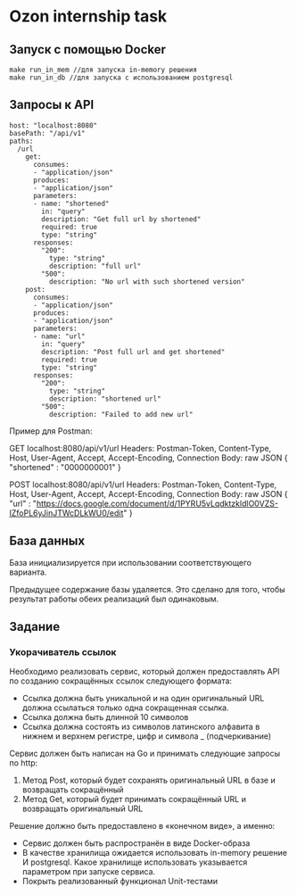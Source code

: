 # Ozon internship task


## Запуск с помощью Docker

```
make run_in_mem //для запуска in-memory решения
make run_in_db //для запуска с использованием postgresql
```

## Запросы к API

```
host: "localhost:8080"
basePath: "/api/v1"
paths:
  /url
    get:
      consumes:
      - "application/json"
      produces:
      - "application/json"
      parameters:
      - name: "shortened"
        in: "query"
        description: "Get full url by shortened"
        required: true
        type: "string"
      responses:
        "200":
          type: "string"
          description: "full url"
        "500":
          description: "No url with such shortened version"
    post:
      consumes:
      - "application/json"
      produces:
      - "application/json"
      parameters:
      - name: "url"
        in: "query"
        description: "Post full url and get shortened"
        required: true
        type: "string"
      responses:
        "200":
          type: "string"
          description: "shortened url"
        "500":
          description: "Failed to add new url"
```

Пример для Postman:

GET localhost:8080/api/v1/url
Headers: Postman-Token, Content-Type, Host, User-Agent, Accept, Accept-Encoding, Connection
Body: raw JSON
{
  "shortened" : "0000000001"
}

POST localhost:8080/api/v1/url
Headers: Postman-Token, Content-Type, Host, User-Agent, Accept, Accept-Encoding, Connection
Body: raw JSON
{
  "url" : "https://docs.google.com/document/d/1PYRU5vLqdktzkldlO0VZS-IZfoPL6yJinJTWcDLkWU0/edit"
}

## База данных

База инициализируется при использовании соответствующего варианта.

Предыдущее содержание базы удаляется.
Это сделано для того, чтобы результат работы обеих реализаций был одинаковым.

## Задание

### Укорачиватель ссылок

Необходимо реализовать сервис, который должен предоставлять API по созданию сокращённых ссылок следующего формата:
- Ссылка должна быть уникальной и на один оригинальный URL должна ссылаться только одна сокращенная ссылка.
- Ссылка должна быть длинной 10 символов
- Ссылка должна состоять из символов латинского алфавита в нижнем и верхнем регистре, цифр и символа _ (подчеркивание)

Сервис должен быть написан на Go и принимать следующие запросы по http:
1. Метод Post, который будет сохранять оригинальный URL в базе и возвращать сокращённый
2. Метод Get, который будет принимать сокращённый URL и возвращать оригинальный URL

Решение должно быть предоставлено в «конечном виде», а именно:
- Сервис должен быть распространён в виде Docker-образа 
- В качестве хранилища ожидается использовать in-memory решение И postgresql. Какое хранилище использовать указывается параметром при запуске сервиса. 
- Покрыть реализованный функционал Unit-тестами
